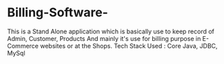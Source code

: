 # Billing-Software-
This is a Stand Alone application which is basically use to keep record of Admin, Customer, Products And mainly it's use for billing purpose in E-Commerce websites or at the Shops. Tech Stack Used : Core Java, JDBC, MySql 
